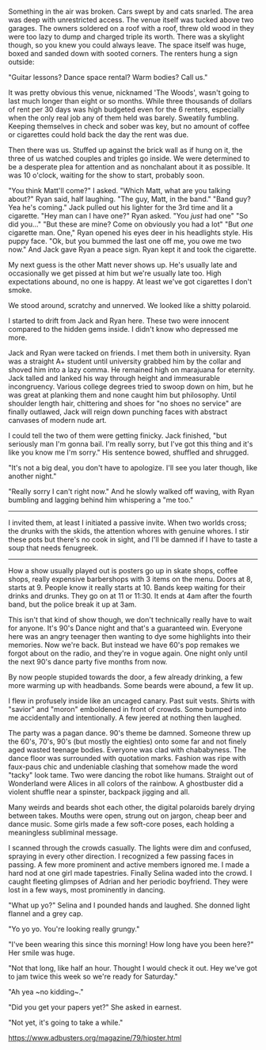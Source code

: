 Something in the air was broken. Cars swept by and cats snarled. The area was deep with unrestricted access. The venue itself was tucked above two garages. The owners soldered on a roof with a roof, threw old wood in they were too lazy to dump and charged triple its worth. There was a skylight though, so you knew you could always leave. The space itself was huge, boxed and sanded down with sooted corners. The renters hung a sign outside:

"Guitar lessons? Dance space rental? Warm bodies? Call us."

It was pretty obvious this venue, nicknamed 'The Woods', wasn't going to last much longer than eight or so months. While three thousands of dollars of rent per 30 days was high budgeted even for the 6 renters, especially when the only real job any of  them held was barely. Sweatily fumbling. Keeping themselves in check and sober was key, but no amount of coffee or cigarettes could hold back the day the rent was due.

Then there was us. Stuffed up against the brick wall as if hung on it, the three of us watched couples and triples go inside.
We were determined to be a desperate plea for attention and as nonchalant about it as possible. It was 10 o'clock, waiting for the show to start, probably soon.

"You think Matt'll come?" I asked.
"Which Matt, what are you talking about?" Ryan said, half laughing.
"The guy, Matt, in the band."
"Band guy? Yea he's coming."
Jack pulled out his lighter for the 3rd time and lit a cigarette.
"Hey man can I have one?" Ryan asked.
"You *just* had one"
"So did you..."
"But these are mine? Come on obviously you had a lot"
"But *one* cigarette man. One," Ryan opened his eyes deer in his headlights style. His puppy face.
"Ok, but you bummed the last one off me, you owe me two now." And Jack gave Ryan a peace sign. Ryan kept it and took the cigarette.

My next guess is the other Matt never shows up. He's usually late and occasionally we get pissed at him but we're usually late too. High expectations abound, no one is happy. At least we've got cigarettes I don't smoke.

We stood around, scratchy and unnerved. We looked like a shitty polaroid.

I started to drift from Jack and Ryan here. These two were innocent compared to the hidden gems inside. I didn't know who depressed me more.

Jack and Ryan were tacked on friends. I met them both in university. Ryan was a straight A+ student until university grabbed him by the collar and shoved him into a lazy comma. He remained high on marajuana for eternity. Jack talled and lanked his way through height and immeasurable incongruency. Various college degrees tried to swoop down on him, but he was great at planking them and none caught him but philosophy. Until shoulder length hair, chittering and shoes for "no shoes no service" are finally outlawed, Jack will reign down punching faces with abstract canvases of modern nude art.

I could tell the two of them were getting finicky. Jack finished, "but seriously man I'm gonna bail. I'm really sorry, but I've got this thing and it's like you know me I'm sorry." His sentence bowed, shuffled and shrugged.

"It's not a big deal, you don't have to apologize. I'll see you later though, like another night."

"Really sorry I can't right now."  And he slowly walked off waving, with Ryan bumbling and lagging behind him whispering a "me too."

---

I invited them, at least I initiated a passive invite. When two worlds cross; the drunks with the skids, the attention whores with genuine whores. I stir these pots but there's no cook in sight, and I'll be damned if I have to taste a soup that needs fenugreek.

---

How a show usually played out is posters go up in skate shops, coffee shops, really expensive barbershops with 3 items on the menu. Doors at 8, starts at 9. People know it really starts at 10. Bands keep waiting for their drinks and drunks. They go on at 11 or 11:30. It ends at 4am after the fourth band, but the police break it up at 3am.

This isn't that kind of show though, we don't technically really have to wait for anyone. It's 90's Dance night and that's a guaranteed win. Everyone here was an angry teenager then wanting to dye some highlights into their memories. Now we're back. But instead we have 60's pop remakes we forgot about on the radio, and they're in vogue again. One night only until the next 90's dance party five months from now.


By now people stupided towards the door, a few already drinking, a few more warming up with headbands. Some beards were abound, a few lit up.

I flew in profusely inside like an uncaged canary. Past suit vests. Shirts with "savior" and "moron" emboldened in front of crowds. Some bumped into me accidentally and intentionally. A few jeered at nothing then laughed.

The party was a pagan dance. 90's theme be damned. Someone threw up the 60's, 70's, 90's (but mostly the eighties) onto some far and not finely aged wasted teenage bodies. Everyone was clad with chababyness. The dance floor was surrounded with quotation marks. Fashion was ripe with faux-paus chic and undeniable clashing that somehow made the word "tacky" look tame. Two were dancing the robot like humans. Straight out of Wonderland were Alices in all colors of the rainbow. A ghostbuster did a violent shuffle near a spinster, backpack jigging and all.

Many weirds and beards shot each other, the digital polaroids barely drying between takes. Mouths were open, strung out on jargon, cheap beer and dance music. Some girls made a few soft-core poses, each holding a meaningless subliminal message.

I scanned through the crowds casually. The lights were dim and confused, spraying in every other direction. I recognized a few passing faces in passing.  A few more prominent and active members ignored me. I made a hard nod at one girl made tapestries. Finally Selina waded into the crowd. I caught fleeting glimpses of Adrian and her periodic boyfriend. They were lost in a few ways, most prominently in dancing.

"What up yo?" Selina and I pounded hands and laughed. She donned light flannel and a grey cap.

"Yo yo yo. You're looking really grungy."

"I've been wearing this since this morning! How long have you been here?" Her smile was huge.

"Not that long, like half an hour. Thought I would check it out. Hey we've got to jam twice this week so we're ready for Saturday."

"Ah yea ~no kidding~."




"Did you get your papers yet?" She asked in earnest.

"Not yet, it's going to take a while."

https://www.adbusters.org/magazine/79/hipster.html
